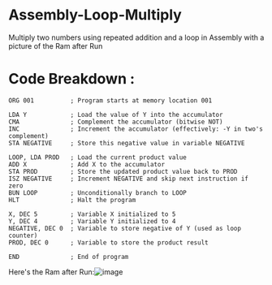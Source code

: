 # Assembly-Loop-Multiply
Multiply two numbers using repeated addition and a loop in Assembly with a picture of the Ram after Run
# Code Breakdown :
```
ORG 001          ; Program starts at memory location 001

LDA Y            ; Load the value of Y into the accumulator
CMA              ; Complement the accumulator (bitwise NOT)
INC              ; Increment the accumulator (effectively: -Y in two's complement)
STA NEGATIVE     ; Store this negative value in variable NEGATIVE

LOOP, LDA PROD   ; Load the current product value
ADD X            ; Add X to the accumulator
STA PROD         ; Store the updated product value back to PROD
ISZ NEGATIVE     ; Increment NEGATIVE and skip next instruction if zero
BUN LOOP         ; Unconditionally branch to LOOP
HLT              ; Halt the program

X, DEC 5         ; Variable X initialized to 5
Y, DEC 4         ; Variable Y initialized to 4
NEGATIVE, DEC 0  ; Variable to store negative of Y (used as loop counter)
PROD, DEC 0      ; Variable to store the product result

END              ; End of program
```
Here's the Ram after Run:![image](https://github.com/user-attachments/assets/4b80f57d-027c-4796-a3f8-5347e807b69e)
